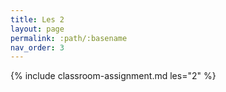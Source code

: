 ```yaml
---
title: Les 2
layout: page
permalink: :path/:basename
nav_order: 3
---
```


{% include classroom-assignment.md les="2" %}
